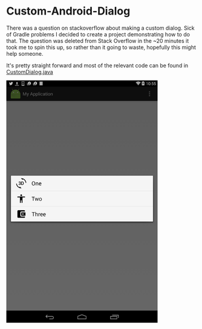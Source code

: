 # Custom-Android-Dialog
There was a question on stackoverflow about making a custom dialog. Sick of Gradle problems I decided to create a project demonstrating how to do that. The question was deleted from Stack Overflow in the ~20 minutes it took me to spin this up, so rather than it going to waste, hopefully this might help someone.

It's pretty straight forward and most of the relevant code can be found in [CustomDialog.java](https://github.com/Solarnum/Custom-Android-Dialog/blob/master/src/main/java/surecoat/charliebeckwith/com/myapplication/CustomDialog.java)
</br>

 <img src="https://github.com/Solarnum/Custom-Android-Dialog/blob/master/screenshots/screenshot.png" alt="Custom Dialog" width="400" />

